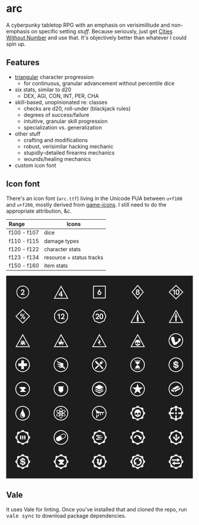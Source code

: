 # arc

A cyberpunky tabletop RPG with an emphasis on verisimilitude and non-emphasis on specific setting _stuff_. Because seriously, just get [Cities Without Number](https://preview.drivethrurpg.com/en/product/449873/cities-without-number-free-version) and use that. It's objectively better than whatever I could spin up.

## Features

- [triangular](https://en.wikipedia.org/wiki/Triangular_number) character progression
  - for continuous, granular advancement without percentile dice
- six stats, similar to d20
  - DEX, AGI, CON, INT, PER, CHA
- skill-based, unopinionated re: classes
  - checks are d20, roll-under (blackjack rules)
  - degrees of success/failure
  - intuitive, granular skill progression
  - specialization vs. generalization
- other stuff
  - crafting and modifications
  - robust, verisimilar hacking mechanic
  - stupidly-detailed firearms mechanics
  - wounds/healing mechanics
- custom icon font

## Icon font

There's an icon font (`arc.ttf`) living in the Unicode PUA between `u+f100` and `u+f200`, mostly derived from [game-icons](http://game-icons.net). I still need to do the appropriate attribution, &c.

| Range       | Icons                    |
| :---------- | ------------------------ |
| f100 - f107 | dice                     |
| f110 - f115 | damage types             |
| f120 - f122 | character stats          |
| f123 - f134 | resource + status tracks |
| f150 - f160 | item stats               |

![font repertoire](font.png)

## Vale

It uses Vale for linting. Once you've installed that and cloned the repo, run <kbd>vale sync</kbd> to download package dependencies.
